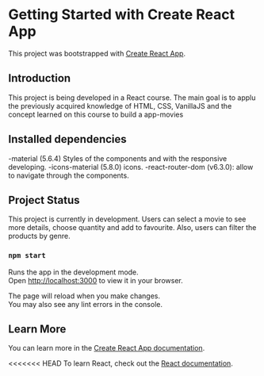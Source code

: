 # Getting Started with Create React App

This project was bootstrapped with [Create React App](https://github.com/facebook/create-react-app).

## Introduction
This project is being developed in a React course. The main goal is to applu the previously acquired knowledge of HTML, CSS, VanillaJS and the concept learned on this course to build a app-movies

## Installed dependencies
-material (5.6.4) Styles of the components and with the responsive developing.
-icons-material (5.8.0) icons.
-react-router-dom (v6.3.0): allow to navigate through the components.

## Project Status

This project is currently in development. Users can select a movie to see more details, choose quantity and add to favourite. Also, users can filter the products by genre.

### `npm start`

Runs the app in the development mode.\
Open [http://localhost:3000](http://localhost:3000) to view it in your browser.

The page will reload when you make changes.\
You may also see any lint errors in the console.

## Learn More

You can learn more in the [Create React App documentation](https://facebook.github.io/create-react-app/docs/getting-started).

<<<<<<< HEAD
To learn React, check out the [React documentation](https://reactjs.org/).

